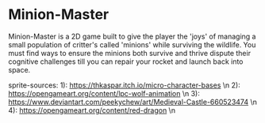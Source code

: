 # Minion-Master

Minion-Master is a 2D game built to give the player the 'joys' of managing a small population of critter's called 'minions' while surviving the wildlife. You must find ways to ensure the minions both survive and thrive dispute their cognitive challenges till you can repair your rocket and launch back into space.

sprite-sources:
1): https://thkaspar.itch.io/micro-character-bases \n
2): https://opengameart.org/content/lpc-wolf-animation \n
3): https://www.deviantart.com/peekychew/art/Medieval-Castle-660523474 \n
4): https://opengameart.org/content/red-dragon \n

